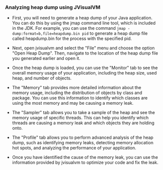 ### Analyzing heap dump using JVisualVM

* First, you will need to generate a heap dump of your Java application. You can do this by using the jmap command line tool, which is included in the JDK. For example, you can use the command `jmap -dump:format=b,file=heapdump.bin pid` to generate a heap dump file called heapdump.bin for the process with the specified pid.

* Next, open jvisualvm and select the "File" menu and choose the option "Open Heap Dump". Then, navigate to the location of the heap dump file you generated earlier and open it.

* Once the heap dump is loaded, you can use the "Monitor" tab to see the overall memory usage of your application, including the heap size, used heap, and number of objects.

* The "Memory" tab provides more detailed information about the memory usage, including the distribution of objects by class and package. You can use this information to identify which classes are using the most memory and may be causing a memory leak.

* The "Sampler" tab allows you to take a sample of the heap and see the memory usage of specific threads. This can help you identify which threads are causing a memory leak and which objects they are holding onto.

* The "Profile" tab allows you to perform advanced analysis of the heap dump, such as identifying memory leaks, detecting memory allocation hot spots, and analyzing the performance of your application.

* Once you have identified the cause of the memory leak, you can use the information provided by jvisualvm to optimize your code and fix the leak.
